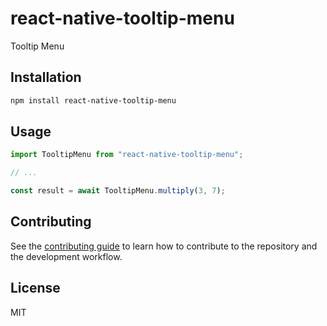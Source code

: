 # react-native-tooltip-menu

Tooltip Menu

## Installation

```sh
npm install react-native-tooltip-menu
```

## Usage

```js
import TooltipMenu from "react-native-tooltip-menu";

// ...

const result = await TooltipMenu.multiply(3, 7);
```

## Contributing

See the [contributing guide](CONTRIBUTING.md) to learn how to contribute to the repository and the development workflow.

## License

MIT
